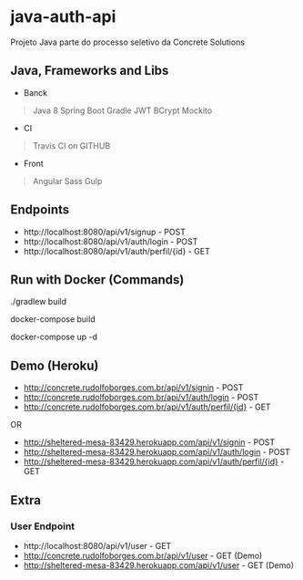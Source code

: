 # **java-auth-api**
Projeto Java parte do processo seletivo da Concrete Solutions

## **Java, Frameworks and Libs**
* Banck
> Java 8
> Spring Boot
> Gradle
> JWT
> BCrypt
> Mockito

* CI
> Travis CI on GITHUB

* Front
> Angular
> Sass
> Gulp

## **Endpoints**

* http://localhost:8080/api/v1/signup - POST
* http://localhost:8080/api/v1/auth/login - POST
* http://localhost:8080/api/v1/auth/perfil/{id} - GET

## **Run with Docker (Commands)**

./gradlew build

docker-compose build

docker-compose up -d

## **Demo (Heroku)**

* http://concrete.rudolfoborges.com.br/api/v1/signin - POST
* http://concrete.rudolfoborges.com.br/api/v1/auth/login - POST
* http://concrete.rudolfoborges.com.br/api/v1/auth/perfil/{id} - GET

OR

* http://sheltered-mesa-83429.herokuapp.com/api/v1/signin - POST
* http://sheltered-mesa-83429.herokuapp.com/api/v1/auth/login - POST
* http://sheltered-mesa-83429.herokuapp.com/api/v1/auth/perfil/{id} - GET

## **Extra**

### User Endpoint

* http://localhost:8080/api/v1/user - GET
* http://concrete.rudolfoborges.com.br/api/v1/user - GET (Demo)
* http://sheltered-mesa-83429.herokuapp.com/api/v1/user - GET (Demo)
